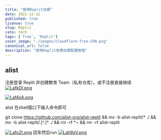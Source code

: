 ```yaml
---
title: "使用Replit白嫖"
date: 2021-12-12
published: true
license: true
slug: Replit
cate: tech
tags: ['free', 'Replit']
cover_image: "./images/cloudflare-free-CDN.png"
canonical_url: false
description: "使用Replit免费白嫖配置教程"
---
```

## alist

注册登录 Replit 并创建教育 Team（私有仓库）。或不注册直接继续
[![LafkDI.png](https://s1.ax1x.com/2022/04/18/LafkDI.png)](https://imgtu.com/i/LafkDI)

[![Laf4sA.png](https://s1.ax1x.com/2022/04/18/Laf4sA.png)](https://imgtu.com/i/Laf4sA)

alist 在shell窗口下输入命令即可

git clone https://github.com/alist-org/alist-replit && mv -b alist-replit/* ./ && mv -b alist-replit/.[^.]* ./ && rm -rf *~ && rm -rf alist-replit

[![LafoZt.png](https://s1.ax1x.com/2022/04/18/LafoZt.png)](https://imgtu.com/i/LafoZt)
回车然后run [![Lah9oV.png](https://s1.ax1x.com/2022/04/18/Lah9oV.png)](https://imgtu.com/i/Lah9oV)

